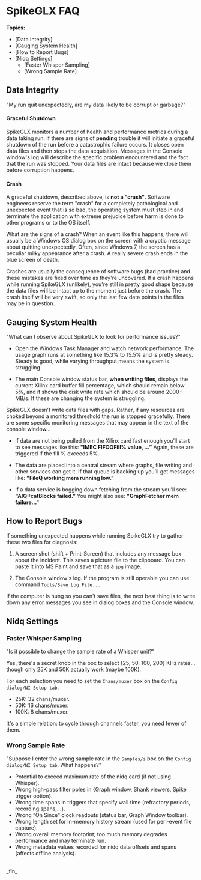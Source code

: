 # SpikeGLX FAQ

**Topics:**

* [Data Integrity]
* [Gauging System Health]
* [How to Report Bugs]
* [Nidq Settings]
    + [Faster Whisper Sampling]
    + [Wrong Sample Rate]

## Data Integrity

"My run quit unexpectedly, are my data likely to be corrupt or garbage?"

#### Graceful Shutdown

SpikeGLX monitors a number of health and performance metrics during a
data taking run. If there are signs of **pending** trouble it will
initiate a graceful shutdown of the run before a catastrophic failure
occurs. It closes open data files and then stops the data acquisition.
Messages in the Console window's log will describe the specific problem
encountered and the fact that the run was stopped. Your data files are
intact because we close them before corruption happens.

#### Crash

A graceful shutdown, described above, is **not a "crash"**. Software
engineers reserve the term "crash" for a completely pathological and
unexpected event that is so bad, the operating system must step in
and terminate the application with extreme prejudice before harm is
done to other programs or to the OS itself.

What are the signs of a crash? When an event like this happens, there
will usually be a Windows OS dialog box on the screen with a cryptic
message about quitting unexpectedly. Often, since Windows 7, the screen
has a peculiar milky appearance after a crash. A really severe crash ends
in the blue screen of death.

Crashes are usually the consequence of software bugs (bad practice) and
these mistakes are fixed over time as they're uncovered. If a crash happens
while running SpikeGLX (unlikely), you're still in pretty good shape
because the data files will be intact up to the moment just before the
crash. The crash itself will be very swift, so only the last few data
points in the files may be in question.

## Gauging System Health

"What can I observe about SpikeGLX to look for performance issues?"

- Open the Windows Task Manager and watch network performance. The
usage graph runs at something like 15.3% to 15.5% and is pretty steady.
Steady is good, while varying throughput means the system is struggling.

- The main Console window status bar, **when writing files**, displays the
current Xilinx card buffer fill percentage, which should remain below
5%, and it shows the disk write rate which should be around 2000+ MB/s.
If these are changing the system is struggling.

SpikeGLX doesn’t write data files with gaps. Rather, if any resources
are choked beyond a monitored threshold the run is stopped gracefully.
There are some specific monitoring messages that may appear in the text
of the console window…

- If data are not being pulled from the Xilinx card fast enough you’ll
start to see messages like this: **"IMEC FIFOQFill% value, …”** Again,
these are triggered if the fill % exceeds 5%.

- The data are placed into a central stream where graphs, file writing
and other services can get it. If that queue is backing up you’ll get
messages like: **"FileQ working mem running low."**

- If a data service is bogging down fetching from the stream you’ll see:
**“AIQ::catBlocks failed.”** You might also see: **"GraphFetcher mem failure…"**

## How to Report Bugs

If something unexpected happens while running SpikeGLX try to gather these
two files for diagnosis:

1. A screen shot (shift + Print-Screen) that includes any message box about
the incident. This saves a picture file to the clipboard. You can paste it
into MS Paint and save that as a `jpg` image.

2. The Console window's log. If the program is still operable you can use
command `Tools/Save Log File...`

If the computer is hung so you can't save files, the next best thing is
to write down any error messages you see in dialog boxes and the Console
window.

## Nidq Settings

### Faster Whisper Sampling

"Is it possible to change the sample rate of a Whisper unit?"

Yes, there's a secret knob in the box to select {25, 50, 100, 200} KHz rates...
though only 25K and 50K actually work (maybe 100K).

For each selection you need to set the `Chans/muxer` box on the `Config dialog/NI Setup tab`:

- 25K:  32 chans/muxer.
- 50K:  16 chans/muxer.
- 100K: 8  chans/muxer.

It's a simple relation: to cycle through channels faster, you need fewer of them.

### Wrong Sample Rate

"Suppose I enter the wrong sample rate in the `Samples/s` box on the
`Config dialog/NI Setup tab`. What happens?"

- Potential to exceed maximum rate of the nidq card (if not using Whisper).
- Wrong high-pass filter poles in {Graph window, Shank viewers, Spike trigger option}.
- Wrong time spans in triggers that specify wall time (refractory periods, recording spans,…}.
- Wrong “On Since” clock readouts (status bar, Graph Window toolbar).
- Wrong length set for in-memory history stream (used for peri-event file capture).
- Wrong overall memory footprint; too much memory degrades performance and may terminate run.
- Wrong metadata values recorded for nidq data offsets and spans (affects offline analysis).


<br>
_fin_



